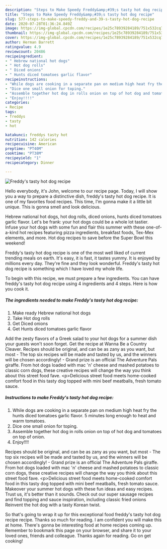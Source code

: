 ```yaml
---
description: "Steps to Make Speedy Freddy&amp;#39;s tasty hot dog recipe"
title: "Steps to Make Speedy Freddy&amp;#39;s tasty hot dog recipe"
slug: 577-steps-to-make-speedy-freddy-and-39-s-tasty-hot-dog-recipe
date: 2020-07-28T01:36:24.849Z
image: https://img-global.cpcdn.com/recipes/1e25c78939284189/751x532cq70/freddys-tasty-hot-dog-recipe-recipe-main-photo.jpg
thumbnail: https://img-global.cpcdn.com/recipes/1e25c78939284189/751x532cq70/freddys-tasty-hot-dog-recipe-recipe-main-photo.jpg
cover: https://img-global.cpcdn.com/recipes/1e25c78939284189/751x532cq70/freddys-tasty-hot-dog-recipe-recipe-main-photo.jpg
author: Herman Barrett
ratingvalue: 4.9
reviewcount: 20486
recipeingredient:
- " Hebrew national hot dogs"
- " Hot dog rolls"
- " Diced onions"
- " Hunts diced tomatoes garlic flavor"
recipeinstructions:
- "While dogs are cooking in a separate pan on medium high heat fry the hunts diced tomatoes garlic flavor. 5 minutes long enough to heat and warm tomatoes."
- "Dice one small onion for toping."
- "Assemble together hot dog in rolls onion on top of hot dog and tomatoes on top of onion."
- "Enjoy!!!!"
categories:
- Recipe
tags:
- freddys
- tasty
- hot

katakunci: freddys tasty hot 
nutrition: 142 calories
recipecuisine: American
preptime: "PT40M"
cooktime: "PT38M"
recipeyield: "1"
recipecategory: Dinner

---
```



![Freddy&#39;s tasty hot dog recipe](https://img-global.cpcdn.com/recipes/1e25c78939284189/751x532cq70/freddys-tasty-hot-dog-recipe-recipe-main-photo.jpg)

Hello everybody, it's John, welcome to our recipe page. Today, I will show you a way to prepare a distinctive dish, freddy&#39;s tasty hot dog recipe. It is one of my favorites food recipes. This time, I'm gonna make it a little bit unique. This is gonna smell and look delicious.

Hebrew national hot dogs, hot dog rolls, diced onions, hunts diced tomatoes garlic flavor. Let&#39;s be frank: your hot dogs could be a whole lot tastier. Infuse your hot dogs with some fun and flair this summer with these one-of-a-kind hot recipes featuring pizza ingredients, breakfast foods, Tex-Mex elements, and more. Hot dog recipes to save before the Super Bowl this weekend!

Freddy&#39;s tasty hot dog recipe is one of the most well liked of current trending meals on earth. It's easy, it is fast, it tastes yummy. It is enjoyed by millions every day. They're fine and they look wonderful. Freddy&#39;s tasty hot dog recipe is something which I have loved my whole life.


To begin with this recipe, we must prepare a few ingredients. You can have freddy&#39;s tasty hot dog recipe using 4 ingredients and 4 steps. Here is how you cook it.

<!--inarticleads1-->

##### The ingredients needed to make Freddy&#39;s tasty hot dog recipe:

1. Make ready  Hebrew national hot dogs
1. Take  Hot dog rolls
1. Get  Diced onions
1. Get  Hunts diced tomatoes garlic flavor


Add the zesty flavors of a Greek salad to your hot dogs for a summer dish your guests won&#39;t soon forget. Get the recipe at Wanna Be a Country Cleaver. Recipes should be original, and can be as zany as you want, but most - The top six recipes will be made and tasted by us, and the winners will be chosen accordingly! - Grand prize is an official The Adventure Pals giraffe. From hot dogs loaded with mac &#39;n&#39; cheese and mashed potatoes to classic corn dogs, these creative recipes will change the way you think about this street food fave. &lt;p&gt;Delicious street food meets home-cooked comfort food in this tasty dog topped with mini beef meatballs, fresh tomato sauce. 

<!--inarticleads2-->

##### Instructions to make Freddy&#39;s tasty hot dog recipe:

1. While dogs are cooking in a separate pan on medium high heat fry the hunts diced tomatoes garlic flavor. 5 minutes long enough to heat and warm tomatoes.
1. Dice one small onion for toping.
1. Assemble together hot dog in rolls onion on top of hot dog and tomatoes on top of onion.
1. Enjoy!!!!


Recipes should be original, and can be as zany as you want, but most - The top six recipes will be made and tasted by us, and the winners will be chosen accordingly! - Grand prize is an official The Adventure Pals giraffe. From hot dogs loaded with mac &#39;n&#39; cheese and mashed potatoes to classic corn dogs, these creative recipes will change the way you think about this street food fave. &lt;p&gt;Delicious street food meets home-cooked comfort food in this tasty dog topped with mini beef meatballs, fresh tomato sauce. Makeover your summer hot dogs with these fun ideas and easy recipes. Trust us, it&#39;s better than it sounds. Check out our super sausage recipes and find topping and sauce inspiration, including classic fried onions Reinvent the hot dog with a tasty Korean twist. 

So that's going to wrap it up for this exceptional food freddy&#39;s tasty hot dog recipe recipe. Thanks so much for reading. I am confident you will make this at home. There's gonna be interesting food at home recipes coming up. Remember to bookmark this page on your browser, and share it to your loved ones, friends and colleague. Thanks again for reading. Go on get cooking!
